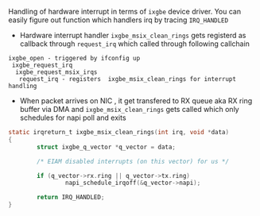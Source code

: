Handling of hardware interrupt in terms of `ixgbe` device driver. You can easily figure out function which handlers irq by tracing `IRQ_HANDLED`

- Hardware interrupt handler `ixgbe_msix_clean_rings` gets registerd as callback through `request_irq` which called through following callchain
```
ixgbe_open - triggered by ifconfig up 
 ixgbe_request_irq  
  ixgbe_request_msix_irqs
   request_irq - registers  ixgbe_msix_clean_rings for interrupt handling

```



- When packet arrives on NIC , it get transfered to RX queue aka RX ring buffer via DMA and `ixgbe_msix_clean_rings` gets called which only schedules for napi poll and exits 

```c
static irqreturn_t ixgbe_msix_clean_rings(int irq, void *data)
{
        struct ixgbe_q_vector *q_vector = data;

        /* EIAM disabled interrupts (on this vector) for us */

        if (q_vector->rx.ring || q_vector->tx.ring)
                napi_schedule_irqoff(&q_vector->napi);

        return IRQ_HANDLED;
}
```


